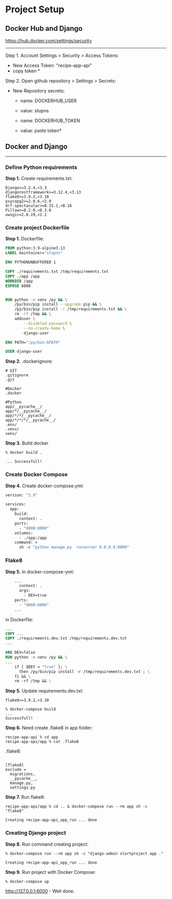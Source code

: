 # Project Setup

## Docker Hub and Django

https://hub.docker.com/settings/security
___

Step 1. Account Settings > Security > Access Tokens:
 - New Access Token: "recipe-app-api"
 - copy token *

Step 2. Open github repository > Settings > Secrets:
 * New Repository secrets: 
   - name: DOCKERHUB_USER
   - value: stupns

   - name: DOCKERHUB_TOKEN
   - value: paste token*


## Docker and Django
___
### Define Python requirements

**Step 1.** Create requirements.txt:

```text
Django>=3.2.4,<3.3
djangorestframework>=3.12.4,<3.13
flake8>=3.9.2,<3.10
psycopg2>=2.8.6,<2.9
drf-spectacular>=0.15.1,<0.16
Pillow>=8.2.0,<8.3.0
uwsgi>=2.0.19,<2.1
```
### Create project Dockerfile

**Step 1.** Dockerfile:

```dockerfile
FROM python:3.9-alpine3.13
LABEL maintainer="stupns"

ENV PYTHONUNBUFFERED 1

COPY ./requirements.txt /tmp/requirements.txt
COPY ./app /app
WORKDIR /app
EXPOSE 8000


RUN python -m venv /py && \
    /py/bin/pip install --upgrade pip && \
    /py/bin/pip install -r /tmp/requirements.txt && \
    rm -rf /tmp && \
    adduser \
        --disabled-password \
        --no-create-home \
        django-user 

ENV PATH="/py/bin:$PATH"

USER django-user

```

**Step 2.** .dockerignore:

```dockerignore
# GIT
.gitignore
.git

#Docker
.docker

#Python
app/__pycache__/
app/*/__pycache__/
app/*/*/__pycache__/
app/*/*/*/__pycache__/
.env/
.venv/
venv/
```

**Step 3.** Build docker

```commandline
% docker build .

... Successfull!
```

### Create Docker Compose
**Step 4.** Create docker-compose.yml:
```dockerfile
version: "3.9"

services:
  app:
    build:
      context: .
    ports:
      - "8000:8000"
    volumes:
      - ./app:/app
    command: >
      sh -c "python manage.py  runserver 0.0.0.0:8000"
```

### Flake8

**Step 5.** In docker-compose-yml:
```dockerfile
    ...
      context: .
      args:
        - DEV=true
    ports:
      - "8000:8000"
    ...
```

in Dockerfile:
```dockerfile
...
COPY ...
COPY ./requirements.dev.txt /tmp/requirements.dev.txt
...

ARG DEV=false
RUN python -m venv /py && \
...
    if [ $DEV = "true" ]; \
      then /py/bin/pip install -r /tmp/requirements.dev.txt ; \
    fi && \
    rm -rf /tmp && \
```

**Step 5.** Update requirements.dev.txt:
```text
flake8>=3.9.2,<3.10
```
```commandline
% docker-compose build
...
Successfull!
```
**Step 6.** Need create .flake8 in app folder:

```commandline
recipe-app-api % cd app
recipe-app-api/app % cat .flake8
```
.flake8:

```text

[flake8]
exclude =
  migrations,
  __pycache__,
  manage.py,
  settings.py
```

**Step 7.** Run flake8:

```commandline
recipe-app-api/app % cd .. & docker-compose run --rm app sh -c "flake8"

Creating recipe-app-api_app_run ... done
```

### Creating Django project

**Step 8.** Run command creating project:
```commandline
% docker-compose run --rm app sh -c "django-admin startproject app ."

Creating recipe-app-api_app_run ... done
```
**Step 9.** Run project with Docker Compose:
```commandline
% docker-compose up
```

http://127.0.0.1:8000 - Well done.
